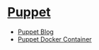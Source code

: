 # [Puppet](https://www.puppet.com/)
- [Puppet Blog](https://www.puppet.com/blog)
- [Puppet Docker Container](https://hub.docker.com/r/voxpupuli/container-puppetserver)